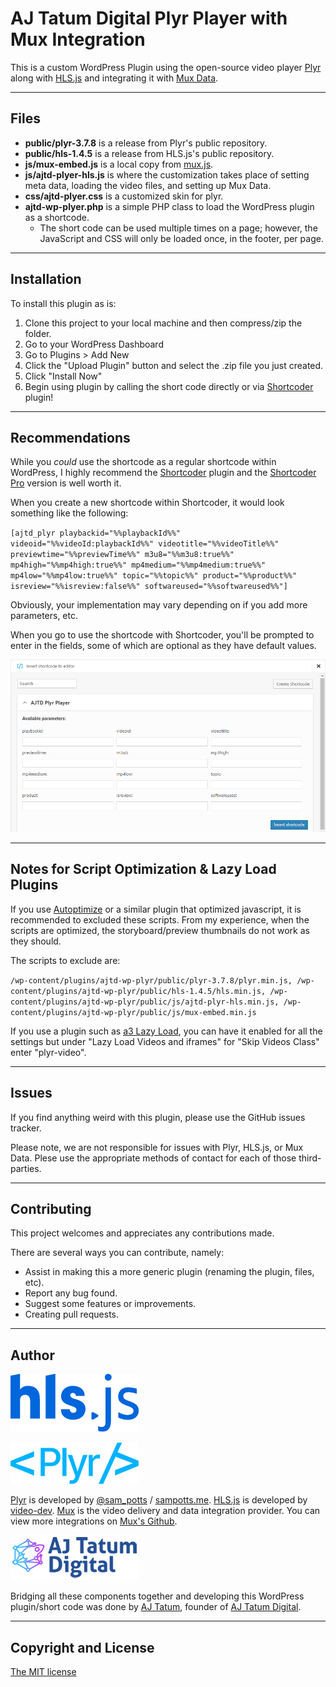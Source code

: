 # **AJ Tatum Digital Plyr Player with Mux Integration**

This is a custom WordPress Plugin using the open-source video player [Plyr](https://github.com/sampotts/plyr) along with [HLS.js](https://github.com/video-dev/hls.js) and integrating it with [Mux Data](https://docs.mux.com/guides/data).

---

## Files

* **public/plyr-3.7.8** is a release from Plyr's public repository.
* **public/hls-1.4.5** is a release from HLS.js's public repository.
* **js/mux-embed.js** is a local copy from [mux.js](https://src.litix.io/core/4/mux.js).
* **js/ajtd-plyer-hls.js** is where the customization takes place of setting meta data, loading the video files, and setting up Mux Data.
* **css/ajtd-plyer.css** is a customized skin for plyr.
* **ajtd-wp-plyer.php** is a simple PHP class to load the WordPress plugin as a shortcode.
  * The short code can be used multiple times on a page; however, the JavaScript and CSS will only be loaded once, in the footer, per page.

---

## Installation

To install this plugin as is:

1. Clone this project to your local machine and then compress/zip the folder.
2. Go to your WordPress Dashboard
3. Go to Plugins > Add New
4. Click the "Upload Plugin" button and select the .zip file you just created.
5. Click "Install Now"
6. Begin using plugin by calling the short code directly or via [Shortcoder](https://wordpress.org/plugins/shortcoder/) plugin!

---

## Recommendations

While you *could* use the shortcode as a regular shortcode within WordPress, I highly recommend the [Shortcoder](https://wordpress.org/plugins/shortcoder/) plugin and the [Shortcoder Pro](https://www.aakashweb.com/wordpress-plugins/shortcoder/) version is well worth it.

When you create a new shortcode within Shortcoder, it would look something like the following:

`[ajtd_plyr playbackid="%%playbackId%%" videoid="%%videoId:playbackId%%" videotitle="%%videoTitle%%" previewtime="%%previewTime%%" m3u8="%%m3u8:true%%" mp4high="%%mp4high:true%%" mp4medium="%%mp4medium:true%%" mp4low="%%mp4low:true%%" topic="%%topic%%" product="%%product%%" isreview="%%isreview:false%%" softwareused="%%softwareused%%"]`

Obviously, your implementation may vary depending on if you add more parameters, etc.

When you go to use the shortcode with Shortcoder, you'll be prompted to enter in the fields, some of which are optional as they have default values.

![Shortcoder Screenshot](https://raw.githubusercontent.com/AJTatumDigital/ajtd-wp-plyr/master/public/AddNewShortcodeScreenshot.png)

---

## Notes for Script Optimization & Lazy Load Plugins

If you use [Autoptimize](https://wordpress.org/plugins/autoptimize/) or a similar plugin that optimized javascript, it is recommended to excluded these scripts. From my experience, when the scripts are optimized, the storyboard/preview thumbnails do not work as they should.

The scripts to exclude are:

`/wp-content/plugins/ajtd-wp-plyr/public/plyr-3.7.8/plyr.min.js, /wp-content/plugins/ajtd-wp-plyr/public/hls-1.4.5/hls.min.js, /wp-content/plugins/ajtd-wp-plyr/public/js/ajtd-plyr-hls.min.js, /wp-content/plugins/ajtd-wp-plyr/public/js/mux-embed.min.js`

If you use a plugin such as [a3 Lazy Load](https://wordpress.org/plugins/a3-lazy-load/), you can have it enabled for all the settings but under "Lazy Load Videos and iframes" for "Skip Videos Class" enter "plyr-video".

---

## Issues

If you find anything weird with this plugin, please use the GitHub issues tracker.

Please note, we are not responsible for issues with Plyr, HLS.js, or Mux Data. Plese use the appropriate methods of contact for each of those third-parties.

---

## Contributing

This project welcomes and appreciates any contributions made.

There are several ways you can contribute, namely:

* Assist in making this a more generic plugin (renaming the plugin, files, etc).
* Report any bug found.
* Suggest some features or improvements.
* Creating pull requests.

---

## Author

![HLS.js](https://raw.githubusercontent.com/AJTatumDigital/ajtd-wp-plyr/master/public/logos/hls.png)

![Plyr](https://raw.githubusercontent.com/AJTatumDigital/ajtd-wp-plyr/master/public/logos/plyr.png)

[Plyr](https://github.com/sampotts/plyr) is developed by [@sam_potts](https://twitter.com/sam_potts) / [sampotts.me](http://sampotts.me). [HLS.js](https://github.com/video-dev/hls.js) is developed by [video-dev](http://video-dev.org/). [Mux](http://mux.com/) is the video delivery and data integration provider. You can view more integrations on [Mux's Github](https://github.com/muxinc/).

![AJ Tatum Digital](https://raw.githubusercontent.com/AJTatumDigital/ajtd-wp-plyr/master/public/logos/ajtatumdigital.png)

Bridging all these components together and developing this WordPress plugin/short code was done by [AJ Tatum](https://github.com/ajtatum/), founder of [AJ Tatum Digital](https://ajtatumdigital.com/?utm_source=github_organization&utm_medium=social&utm_campaign=sourcecode).

---

## Copyright and License

[The MIT license](LICENSE.md)
